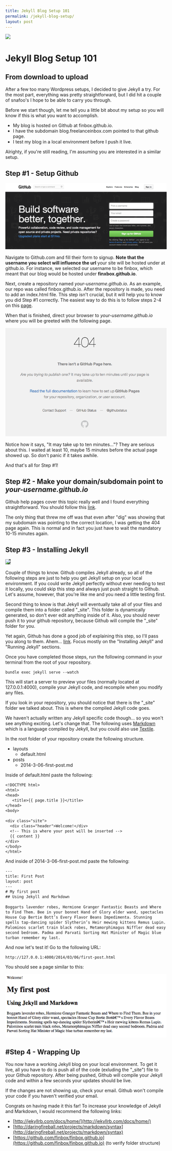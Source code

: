 ```yaml
---
title: Jekyll Blog Setup 101
permalink: /jekyll-blog-setup/ 
layout: post
---
```


<img src="http://jekyllrb.com/img/octojekyll.png" style="height:180px">

# Jekyll Blog Setup 101
<h2 class="subtitle">From download to upload</h2>

After a few too many Wordpress setups, I decided to give Jekyll a try. For the most part, everything was pretty straightforward, but I did hit a couple of snafoo's I hope to be able to carry you through.

Before we start though, let me tell you a little bit about my setup so you will know if this is what you want to accomplish.
* My blog is hosted on Github at finbox.github.io.
* I have the subdomain blog.freelanceinbox.com pointed to that github page.
* I test my blog in a local environment before I push it live.

Alrighty, if you're still reading, I'm assuming you are interested in a similar setup.

## Step #1 - Setup Github
![alt text](/images/tutorials/github-signup.png "Github signup")

Navigate to Github.com and fill their form to signup. **Note that the username you select will influence the url** your site will be hosted under at github.io. For instance, we selected our username to be finbox, which meant that our blog would be hosted under **finxbox.github.io**.

Next, create a repository named *your-username.github.io*. As an example, our repo was called finbox.github.io. After the repository is made, you need to add an index.html file. This step isn't crucial, but it will help you to know you did Step #1 correctly. The easiest way to do this is to follow steps 2-4 on this <a href="https://pages.github.com/" target="_blank">page</a>.
 
When that is finished, direct your browser to *your-username.github.io* where you will be greeted with the following page.

![alt text](/images/tutorials/github-io-404.png "Github signup")

Notice how it says, "It may take up to ten minutes..."? They are serious about this. I waited at least 10, maybe 15 minutes before the actual page showed up. So don't panic if it takes awhile.

And that's all for Step #1!

## Step #2 - Make your domain/subdomain point to *your-username.github.io*

Github help pages cover this topic really well and I found everything straightforward. You should follow this <a href="https://help.github.com/articles/setting-up-a-custom-domain-with-github-pages" target="_blank">link</a>.

The only thing that threw me off was that even after "dig" was showing that my subdomain was pointing to the correct location, I was getting the 404 page again. This is normal and in fact you just have to wait the mandatory 10-15 minutes again.

## Step #3 - Installing Jekyll

<img src="http://jekyllrb.com/img/logo-2x.png" style="background: #333;">

Couple of things to know. Github compiles Jekyll already, so all of the following steps are just to help you get Jekyll setup on your local environment. If you could write Jekyll perfectly without ever needing to test it locally, you could skip this step and always just push straight to Github. Let's assume, however, that you're like me and you need a little testing first.

Second thing to know is that Jekyll will eventually take all of your files and compile them into a folder called "_site". This folder is dynamically generated, so don't ever edit anything inside of it. Also, you should never push it to your github repository, because Github will compile the "_site" folder for you.

Yet again, Github has done a good job of explaining this step, so I'll pass you along to them. Ahem... <a href="https://help.github.com/articles/using-jekyll-with-pages?codekitCB=423448232.124805" target="_blank">link</a>. Focus mostly on the "Installing Jekyll" and "Running Jekyll" sections.

Once you have completed those steps, run the following command in your terminal from the root of your repository. 

    bundle exec jekyll serve --watch

This will start a server to preview your files (normally located at 127.0.0.1:4000), compile your Jekyll code, and recompile when you modify any files.

If you look in your repository, you should notice that there is the "_site" folder we talked about. This is where the compiled Jekyll code goes.

We haven't actually written any Jekyll specific code though... so you won't see anything exciting. Let's change that. The following uses [Markdown](http://daringfireball.net/projects/markdown/) which is a language compiled by Jekyll, but you could also use [Textile](http://textile.sitemonks.com/).

In the root folder of your repository create the following structure.
* layouts 
  * default.html 
* posts
  * 2014-3-06-first-post.md

Inside of default.html paste the following:

    <!DOCTYPE html>
    <html>
    <head>
       <title>{{ page.title }}</title>
    </head>
    <body>
    
    <div class="site">
      <div class="header">Welcome!</div>
      <!-- This is where your post will be inserted -->
      {{ content }}
    </div>
    </body>
    </html>

And inside of 2014-3-06-first-post.md paste the following:
```
---
title: First Post
layout: post
---
# My first post
## Using Jekyll and Markdown

Boggarts lavender robes, Hermione Granger Fantastic Beasts and Where to Find Them. Bee in your bonnet Hand of Glory elder wand, spectacles House Cup Bertie Bott’s Every Flavor Beans Impedimenta. Stunning spells tap-dancing spider Slytherin’s Heir mewing kittens Remus Lupin. Palominos scarlet train black robes, Metamorphimagus Niffler dead easy second bedroom. Padma and Parvati Sorting Hat Minister of Magic blue turban remember my last.

```
And now let's test it! Go to the following URL:

    http://127.0.0.1:4000/2014/03/06/first-post.html

You should see a page similar to this:

![alt text](/images/tutorials/first-jekyll-post.png)

## #Step 4 - Wrapping Up

You now have a working Jekyll blog on your local environment. To get it live, all you have to do is push all of the code (exluding the "_site") file to your Github repository. After being pushed, Github will compile your Jekyll code and within a few seconds your updates should be live.  

If the changes are not showing up, check your email. Github won't compile your code if you haven't verified your email. 

Congrats on having made it this far! To increase your knowledge of Jekyll and Markdown, I would recommend the following links:
* [http://jekyllrb.com/docs/home/](http://jekyllrb.com/docs/home/)
* [http://daringfireball.net/projects/markdown/syntax](http://daringfireball.net/projects/markdown/syntax)
* [https://github.com/finbox/finbox.github.io](https://github.com/finbox/finbox.github.io) (to verify folder structure)
